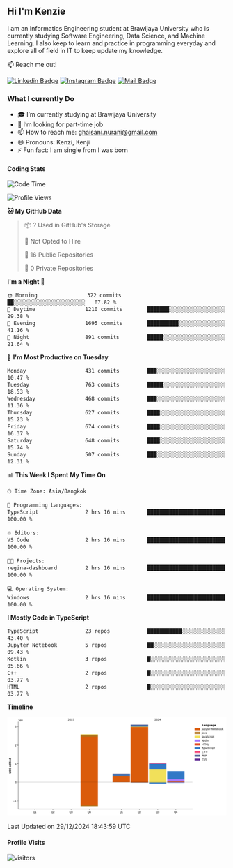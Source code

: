 ## Hi I'm Kenzie


I am an Informatics Engineering student at Brawijaya University who is currently studying Software Engineering, Data Science, and Machine Learning. I also keep to learn and practice in programming everyday and explore all of field in IT to keep update my knowledge.

:mailbox: Reach me out!

[![Linkedin Badge](https://img.shields.io/badge/-Kenzie_Taqiyassar-0e76a8?style=flat&labelColor=0e76a8&logo=linkedin&logoColor=white)](https://www.linkedin.com/in/kenzie-taqiyassar-37458b1aa/) 
[![Instagram Badge](https://img.shields.io/badge/-@__kenziehh_-e84393?style=flat&labelColor=e84393&logo=instagram&logoColor=white)](https://www.instagram.com/_kenziehh/) 
[![Mail Badge](https://img.shields.io/badge/-ghaisani.nurani-c0392b?style=flat&labelColor=c0392b&logo=gmail&logoColor=white)](mailto:ghaisani.nurani@gmail.com)

### What I currently Do

- 🎓 I’m currently studying at Brawijaya University
- 💼 I’m looking for part-time job
- 📫 How to reach me: ghaisani.nurani@gmail.com
- 😄 Pronouns: Kenzi, Kenji
- ⚡ Fun fact: I am single from I was born

#### Coding Stats
<!--START_SECTION:waka-->
![Code Time](http://img.shields.io/badge/Code%20Time-915%20hrs%2023%20mins-blue)

![Profile Views](http://img.shields.io/badge/Profile%20Views-1-blue)

**🐱 My GitHub Data** 

> 📦 ? Used in GitHub's Storage 
 > 
> 🚫 Not Opted to Hire
 > 
> 📜 16 Public Repositories 
 > 
> 🔑 0 Private Repositories 
 > 
**I'm a Night 🦉** 

```text
🌞 Morning                322 commits         ██░░░░░░░░░░░░░░░░░░░░░░░   07.82 % 
🌆 Daytime                1210 commits        ███████░░░░░░░░░░░░░░░░░░   29.38 % 
🌃 Evening                1695 commits        ██████████░░░░░░░░░░░░░░░   41.16 % 
🌙 Night                  891 commits         █████░░░░░░░░░░░░░░░░░░░░   21.64 % 
```
📅 **I'm Most Productive on Tuesday** 

```text
Monday                   431 commits         ███░░░░░░░░░░░░░░░░░░░░░░   10.47 % 
Tuesday                  763 commits         █████░░░░░░░░░░░░░░░░░░░░   18.53 % 
Wednesday                468 commits         ███░░░░░░░░░░░░░░░░░░░░░░   11.36 % 
Thursday                 627 commits         ████░░░░░░░░░░░░░░░░░░░░░   15.23 % 
Friday                   674 commits         ████░░░░░░░░░░░░░░░░░░░░░   16.37 % 
Saturday                 648 commits         ████░░░░░░░░░░░░░░░░░░░░░   15.74 % 
Sunday                   507 commits         ███░░░░░░░░░░░░░░░░░░░░░░   12.31 % 
```


📊 **This Week I Spent My Time On** 

```text
🕑︎ Time Zone: Asia/Bangkok

💬 Programming Languages: 
TypeScript               2 hrs 16 mins       █████████████████████████   100.00 % 

🔥 Editors: 
VS Code                  2 hrs 16 mins       █████████████████████████   100.00 % 

🐱‍💻 Projects: 
regina-dashboard         2 hrs 16 mins       █████████████████████████   100.00 % 

💻 Operating System: 
Windows                  2 hrs 16 mins       █████████████████████████   100.00 % 
```

**I Mostly Code in TypeScript** 

```text
TypeScript               23 repos            ███████████░░░░░░░░░░░░░░   43.40 % 
Jupyter Notebook         5 repos             ██░░░░░░░░░░░░░░░░░░░░░░░   09.43 % 
Kotlin                   3 repos             █░░░░░░░░░░░░░░░░░░░░░░░░   05.66 % 
C++                      2 repos             █░░░░░░░░░░░░░░░░░░░░░░░░   03.77 % 
HTML                     2 repos             █░░░░░░░░░░░░░░░░░░░░░░░░   03.77 % 
```



**Timeline**

![Lines of Code chart](https://raw.githubusercontent.com/kenziehh/kenziehh/master/assets/bar_graph.png)


 Last Updated on 29/12/2024 18:43:59 UTC
<!--END_SECTION:waka-->


#### Profile Visits

![visitors](https://visitor-badge.glitch.me/badge?page_id=kenziehh.kenziehh)





